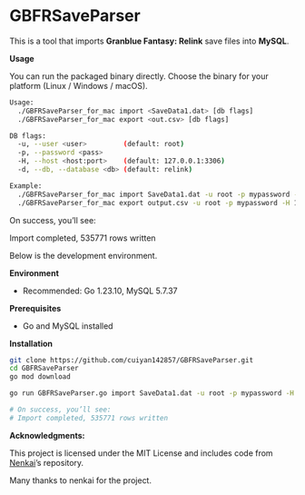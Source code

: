 # GBFRSaveParser

This is a tool that imports **Granblue Fantasy: Relink** save files into **MySQL**.

**Usage**

You can run the packaged binary directly. Choose the binary for your platform (Linux / Windows / macOS).

```bash
Usage:
  ./GBFRSaveParser_for_mac import <SaveData1.dat> [db flags]
  ./GBFRSaveParser_for_mac export <out.csv> [db flags]

DB flags:
  -u, --user <user>         (default: root)
  -p, --password <pass>
  -H, --host <host:port>    (default: 127.0.0.1:3306)
  -d, --db, --database <db> (default: relink)

Example:
  ./GBFRSaveParser_for_mac import SaveData1.dat -u root -p mypassword -H 127.0.0.1:3306 -d relink
  ./GBFRSaveParser_for_mac export output.csv -u root -p mypassword -H 127.0.0.1:3306 -d relink
```

On success, you’ll see:

Import completed, 535771 rows written



Below is the development environment.

**Environment**

- Recommended: Go 1.23.10, MySQL 5.7.37

**Prerequisites**

- Go and MySQL installed

**Installation**

```bash
git clone https://github.com/cuiyan142857/GBFRSaveParser.git
cd GBFRSaveParser
go mod download

go run GBFRSaveParser.go import SaveData1.dat -u root -p mypassword -H 127.0.0.1:3306 -d relink

# On success, you’ll see:
# Import completed, 535771 rows written
```

**Acknowledgments:**

This project is licensed under the MIT License and includes code from [Nenkai](https://github.com/Nenkai/GBFRDataTools)’s repository.

Many thanks to nenkai for the project.